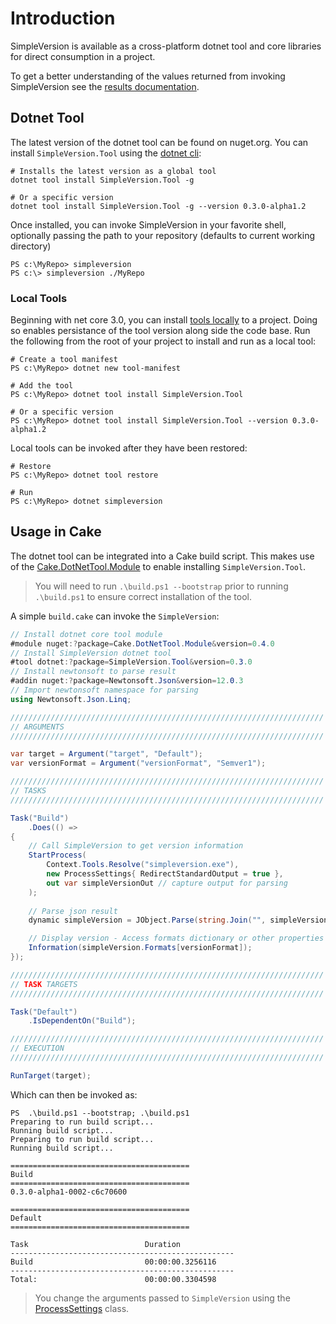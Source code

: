 Introduction
============

SimpleVersion is available as a cross-platform dotnet tool and core libraries for direct consumption in a project.

To get a better understanding of the values returned from invoking SimpleVersion
see the [results documentation][results].

Dotnet Tool
-----------

The latest version of the dotnet tool can be found on nuget.org.
You can install `SimpleVersion.Tool` using the [dotnet cli]:

```posh
# Installs the latest version as a global tool
dotnet tool install SimpleVersion.Tool -g

# Or a specific version
dotnet tool install SimpleVersion.Tool -g --version 0.3.0-alpha1.2
```

Once installed, you can invoke SimpleVersion in your favorite shell, optionally passing the path to your repository (defaults to current working directory)

```posh
PS c:\MyRepo> simpleversion
PS c:\> simpleversion ./MyRepo
```

### Local Tools

Beginning with net core 3.0, you can install [tools locally] to a project. Doing so enables persistance of the tool version along side the
code base.  Run the following from the root of your project to install and run as a local tool:

```posh
# Create a tool manifest
PS c:\MyRepo> dotnet new tool-manifest

# Add the tool
PS c:\MyRepo> dotnet tool install SimpleVersion.Tool

# Or a specific version
PS c:\MyRepo> dotnet tool install SimpleVersion.Tool --version 0.3.0-alpha1.2
```

Local tools can be invoked after they have been restored:

```posh
# Restore
PS c:\MyRepo> dotnet tool restore

# Run
PS c:\MyRepo> dotnet simpleversion
```

Usage in Cake
-------------

The dotnet tool can be integrated into a Cake build script. This makes use
of the [Cake.DotNetTool.Module] to enable installing `SimpleVersion.Tool`.
> You will need to run `.\build.ps1 --bootstrap` prior to running `.\build.ps1` to ensure correct installation of the tool.

A simple `build.cake` can invoke the `SimpleVersion`:

```c#
// Install dotnet core tool module
#module nuget:?package=Cake.DotNetTool.Module&version=0.4.0
// Install SimpleVersion dotnet tool
#tool dotnet:?package=SimpleVersion.Tool&version=0.3.0
// Install newtonsoft to parse result
#addin nuget:?package=Newtonsoft.Json&version=12.0.3
// Import newtonsoft namespace for parsing
using Newtonsoft.Json.Linq;

//////////////////////////////////////////////////////////////////////
// ARGUMENTS
//////////////////////////////////////////////////////////////////////

var target = Argument("target", "Default");
var versionFormat = Argument("versionFormat", "Semver1");

//////////////////////////////////////////////////////////////////////
// TASKS
//////////////////////////////////////////////////////////////////////

Task("Build")
    .Does(() =>
{
    // Call SimpleVersion to get version information
    StartProcess(
        Context.Tools.Resolve("simpleversion.exe"),
        new ProcessSettings{ RedirectStandardOutput = true }, 
        out var simpleVersionOut // capture output for parsing
    );
    
    // Parse json result
    dynamic simpleVersion = JObject.Parse(string.Join("", simpleVersionOut));

    // Display version - Access formats dictionary or other properties
    Information(simpleVersion.Formats[versionFormat]);
});

//////////////////////////////////////////////////////////////////////
// TASK TARGETS
//////////////////////////////////////////////////////////////////////

Task("Default")
    .IsDependentOn("Build");

//////////////////////////////////////////////////////////////////////
// EXECUTION
//////////////////////////////////////////////////////////////////////

RunTarget(target);
```
Which can then be invoked as:

```posh
PS  .\build.ps1 --bootstrap; .\build.ps1 
Preparing to run build script...
Running build script...
Preparing to run build script...
Running build script...

========================================
Build
========================================
0.3.0-alpha1-0002-c6c70600

========================================
Default
========================================

Task                          Duration
--------------------------------------------------
Build                         00:00:00.3256116
--------------------------------------------------
Total:                        00:00:00.3304598
```
> You change the arguments passed to `SimpleVersion` using the [ProcessSettings] class.

[Results]: ./results.md
[dotnet cli]: https://docs.microsoft.com/en-us/dotnet/core/tools/global-tools
[tools locally]: https://docs.microsoft.com/en-us/dotnet/core/tools/local-tools-how-to-use
[Cake.DotNetTool.Module]: https://www.gep13.co.uk/blog/introducing-cake.dotnettool.module
[ProcessSettings]: https://cakebuild.net/api/Cake.Core.IO/ProcessSettings/
